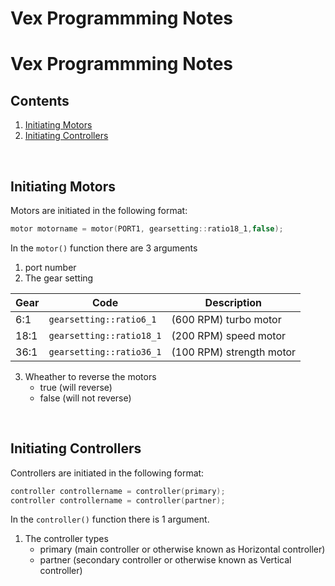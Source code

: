 # Vex Programmming Notes
# Vex Programmming Notes
## Contents
1. [Initiating Motors](#initiating-motors) <br>
2. [Initiating Controllers](#initiating-controllers)
<br>


<h2 id="initiating-motors" name="initiating-motors">Initiating Motors</h2>

Motors are initiated in the following format:
``` c++
motor motorname = motor(PORT1, gearsetting::ratio18_1,false);
```
In the `motor()` function there are 3 arguments
1. port number
2. The gear setting

| Gear | Code | Description |
| --- | --- | --- |
| 6:1 | `gearsetting::ratio6_1` | (600 RPM) turbo motor |
| 18:1 | `gearsetting::ratio18_1` | (200 RPM) speed motor |
| 36:1 | `gearsetting::ratio36_1` | (100 RPM) strength motor |
3. Wheather to reverse the motors
   - true (will reverse)
   - false (will not reverse)
<br>

<h2 id="initiating-controllers" name="initiating-controllers">Initiating Controllers</h2>

Controllers are initiated in the following format:
``` c++
controller controllername = controller(primary);
controller controllername = controller(partner);
```
In the `controller()` function there is 1 argument.
1. The controller types
   - primary (main controller or otherwise known as Horizontal controller)
   - partner (secondary controller or otherwise known as Vertical controller)
